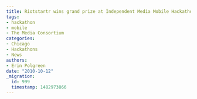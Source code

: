 ```yaml
---
title: Riotstartr wins grand prize at Independent Media Mobile Hackathon in Chicago
tags:
- hackathon
- mobile
- The Media Consortium
categories:
- Chicago
- Hackathons
- News
authors:
- Erin Polgreen
date: "2010-10-12"
_migration:
  id: 999
  timestamp: 1482973866
---
```


